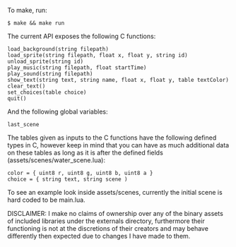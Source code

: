 To make, run:
```console
$ make && make run
```

The current API exposes the following C functions:
```
load_background(string filepath)
load_sprite(string filepath, float x, float y, string id)
unload_sprite(string id)
play_music(string filepath, float startTime)
play_sound(string filepath)
show_text(string text, string name, float x, float y, table textColor)
clear_text()
set_choices(table choice)
quit()
```

And the following global variables:
```
last_scene
```

The tables given as inputs to the C functions have the following defined types in C, however keep in mind that you can have as much additional data on these tables as long as it is after the defined fields (assets/scenes/water_scene.lua):
```
color = { uint8 r, uint8 g, uint8 b, uint8 a }
choice = { string text, string scene )
```

To see an example look inside assets/scenes, currently the initial scene is hard coded to be main.lua.

DISCLAIMER: I make no claims of ownership over any of the binary assets of included libraries under the externals directory, furthermore their functioning is not at the discretions of their creators and may behave differently then expected due to changes I have made to them.
